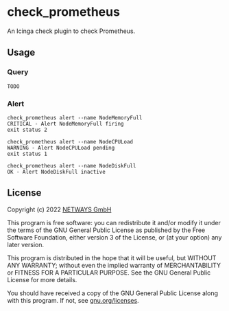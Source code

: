 # check_prometheus

An Icinga check plugin to check Prometheus.

## Usage

### Query

```
TODO
```

### Alert

```
check_prometheus alert --name NodeMemoryFull
CRITICAL - Alert NodeMemoryFull firing
exit status 2

check_prometheus alert --name NodeCPULoad
WARNING - Alert NodeCPULoad pending
exit status 1

check_prometheus alert --name NodeDiskFull
OK - Alert NodeDiskFull inactive
```

## License

Copyright (c) 2022 [NETWAYS GmbH](mailto:info@netways.de)

This program is free software: you can redistribute it and/or modify it under the terms of the GNU General Public
License as published by the Free Software Foundation, either version 3 of the License, or
(at your option) any later version.

This program is distributed in the hope that it will be useful, but WITHOUT ANY WARRANTY; without even the implied
warranty of MERCHANTABILITY or FITNESS FOR A PARTICULAR PURPOSE. See the GNU General Public License for more details.

You should have received a copy of the GNU General Public License along with this program. If not,
see [gnu.org/licenses](https://www.gnu.org/licenses/).

